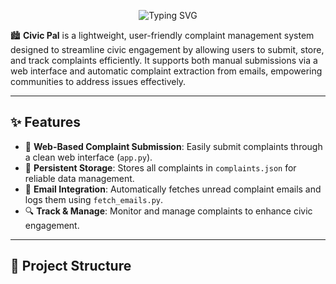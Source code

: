 <p align="center">
  <img src="https://readme-typing-svg.herokuapp.com?font=Fira+Code&size=28&pause=1000&color=41E0E8&center=true&vCenter=true&width=500&repeat=true&lines=Civic+Pal;+Complaint+Management+System&speed=80" alt="Typing SVG" />
</p>

🏙️ **Civic Pal** is a lightweight, user-friendly complaint management system designed to streamline civic engagement by allowing users to submit, store, and track complaints efficiently. It supports both manual submissions via a web interface and automatic complaint extraction from emails, empowering communities to address issues effectively.

---

## ✨ Features

- 📝 **Web-Based Complaint Submission**: Easily submit complaints through a clean web interface (`app.py`).  
- 📂 **Persistent Storage**: Stores all complaints in `complaints.json` for reliable data management.  
- 📧 **Email Integration**: Automatically fetches unread complaint emails and logs them using `fetch_emails.py`.  
- 🔍 **Track & Manage**: Monitor and manage complaints to enhance civic engagement.

---

## 📁 Project Structure
